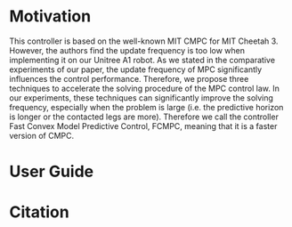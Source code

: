 # Motivation
This controller is based on the well-known MIT CMPC for MIT Cheetah 3. However, the authors find the update frequency is too low when implementing it on our Unitree A1 robot. As we stated in the comparative experiments of our paper, the update frequency of MPC significantly influences the control performance. Therefore, we propose three techniques to accelerate the solving procedure of the MPC control law. In our experiments, these techniques can significantly improve the solving frequency, especially when the problem is large (i.e. the predictive horizon is longer or the contacted legs are more). Therefore we call the controller Fast Convex Model Predictive Control, FCMPC, meaning that it is a faster version of CMPC.

# User Guide

# Citation

